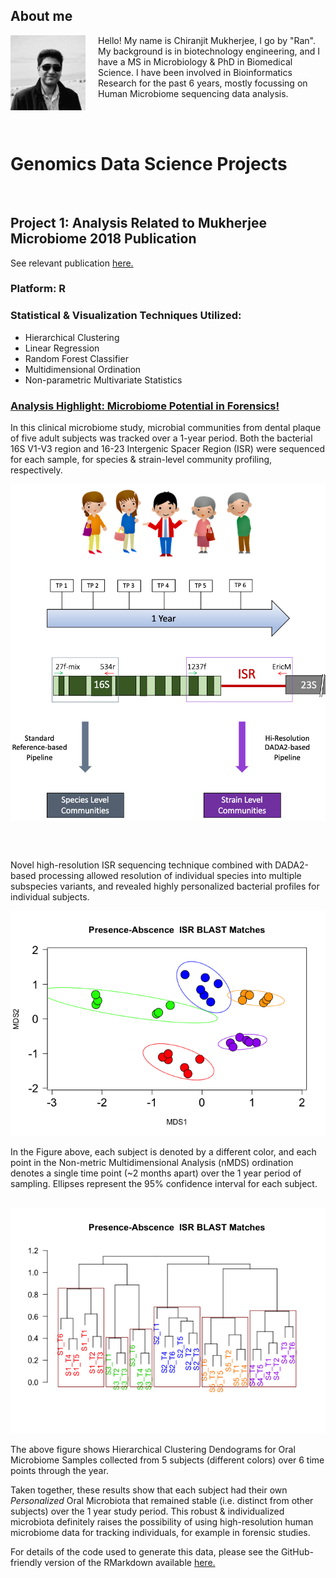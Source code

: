 
## About me 

<img src="images/CM_photo100.jpeg" align="left" width="120" style="padding-right: 20px"> Hello! My name is Chiranjit Mukherjee, I go by "Ran". My background is in biotechnology engineering, and I have a MS in Microbiology & PhD in Biomedical Science. I have been involved in Bioinformatics Research for the past 6 years, mostly focussing on Human Microbiome sequencing data analysis.

<br/><br/>

# Genomics Data Science Projects

<br/>

## Project 1: Analysis Related to Mukherjee Microbiome 2018 Publication
See relevant publication [here.](https://www.ncbi.nlm.nih.gov/pmc/articles/PMC6126016/)

### Platform: R

### Statistical & Visualization Techniques Utilized:
- Hierarchical Clustering
- Linear Regression
- Random Forest Classifier
- Multidimensional Ordination
- Non-parametric Multivariate Statistics

### [Analysis Highlight: Microbiome Potential in Forensics!](https://github.com/cm0109/ISR_manuscript/tree/master/ISR-MS-Demo_files/figure-markdown_github)

In this clinical microbiome study, microbial communities from dental plaque of five adult subjects was tracked over a 1-year period. Both the bacterial 16S V1-V3 region and 16-23 Intergenic Spacer Region (ISR) were sequenced for each sample, for species & strain-level community profiling, respectively.

<img src="images/ISR_ms_overview.png" align="center" width="600">

<br/><br/>

Novel high-resolution ISR sequencing technique combined with DADA2-based processing allowed resolution of individual species into multiple subspecies variants, and revealed highly personalized bacterial profiles for individual subjects.

<img src="images/ISR_ms_NMDS.png">

In the Figure above, each subject is denoted by a different color, and each point in the Non-metric Multidimensional Analysis (nMDS) ordination denotes a single time point (~2 months apart) over the 1 year period of sampling. Ellipses represent the 95% confidence interval for each subject.

<br/>

<img src="images/ISR_ms_hclust.png">

The above figure shows Hierarchical Clustering Dendograms for Oral Microbiome Samples collected from 5 subjects (different colors) over 6 time points through the year.

Taken together, these results show that each subject had their own *Personalized* Oral Microbiota that remained stable (i.e. distinct from other subjects) over the 1 year study period. This robust & individualized microbiota definitely raises the possibility of using high-resolution human microbiome data for tracking individuals, for example in forensic studies. 

For details of the code used to generate this data, please see the GitHub-friendly version of the RMarkdown available [here.](https://github.com/cm0109/ISR_manuscript/blob/master/ISR-MS-Demo.md)



